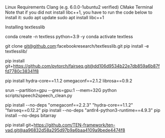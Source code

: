Linux Requirements
Clang (e.g. 6.0.0-1ubuntu2 verified)
CMake
Terminal
Note that if you did not install libc++1, you have to run the code below to install it:
sudo apt update
sudo apt install libc++1

Installing textlesslib

conda create -n textless python=3.9 -y
conda activate textless

git clone git@github.com:facebookresearch/textlesslib.git
pip install -e textlesslib/

pip install git+https://github.com/pytorch/fairseq.git@dd106d9534b22e7db859a6b87ffd7780c38341f8

pip install hydra-core==1.1.2 omegaconf==2.1.2 librosa==0.9.2

srun --partition=gpu --gres=gpu:1 --mem=32G python scripts/speech2speech_clean.py

pip install --no-deps "omegaconf==2.2.3" "hydra-core==1.1.2" "fairseq==0.12.2"
pip install --no-deps "antlr4-python3-runtime==4.9.3"
pip install --no-deps bitarray

pip install git+https://github.com/TEN-framework/ten-vad.git@aa96832d58a295d97b9a6baa4109a9bede4474f8
